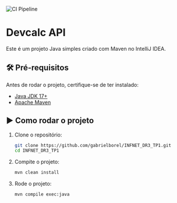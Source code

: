 
![CI Pipeline](https://github.com/gabrielborel/INFNET_DR3_TP1/actions/workflows/ci.yml/badge.svg)

# Devcalc API

Este é um projeto Java simples criado com Maven no IntelliJ IDEA.

## 🛠️ Pré-requisitos

Antes de rodar o projeto, certifique-se de ter instalado:

- [Java JDK 17+](https://www.oracle.com/java/technologies/javase/jdk17-archive-downloads.html)
- [Apache Maven](https://maven.apache.org/install.html)

## ▶️ Como rodar o projeto

1. Clone o repositório:

   ```bash
   git clone https://github.com/gabrielborel/INFNET_DR3_TP1.git
   cd INFNET_DR3_TP1

2. Compite o projeto:
   
   ````bash
   mvn clean install

3. Rode o projeto:

   ````bash
   mvn compile exec:java